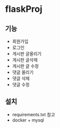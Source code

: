 # flaskProj
## 기능
* 회원가입
* 로그인 
* 게시판 글올리기
* 게시판 글삭제
* 게시판 글 수정
* 댓글 올리기
* 댓글 삭제
* 댓글 수정
## 설치
* requirements.txt 참고
* docker + mysql